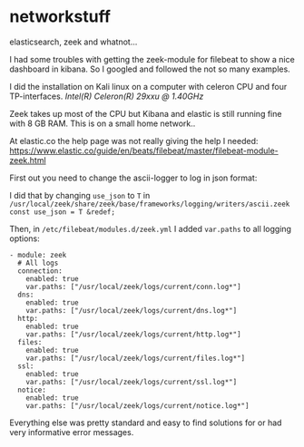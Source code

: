 # networkstuff
elasticsearch, zeek and whatnot...

I had some troubles with getting the zeek-module for filebeat to show a nice dashboard in kibana. So I googled and followed the not so many examples.

I did the installation on Kali linux on a computer with celeron CPU and four TP-interfaces. 
*Intel(R) Celeron(R) 29xxu @ 1.40GHz*

Zeek takes up most of the CPU but Kibana and elastic is still running fine with 8 GB RAM. This is on a small home network..

At elastic.co the help page was not really giving the help I needed:
https://www.elastic.co/guide/en/beats/filebeat/master/filebeat-module-zeek.html

First out you need to change the ascii-logger to log in json format:

I did that by changing `use_json` to `T` in `/usr/local/zeek/share/zeek/base/frameworks/logging/writers/ascii.zeek`
`const use_json = T &redef;`

Then, in `/etc/filebeat/modules.d/zeek.yml` I added `var.paths` to all logging options:
```
- module: zeek
  # All logs
  connection:
    enabled: true
    var.paths: ["/usr/local/zeek/logs/current/conn.log*"]
  dns: 
    enabled: true
    var.paths: ["/usr/local/zeek/logs/current/dns.log*"]
  http:
    enabled: true
    var.paths: ["/usr/local/zeek/logs/current/http.log*"]
  files:
    enabled: true
    var.paths: ["/usr/local/zeek/logs/current/files.log*"]
  ssl:
    enabled: true
    var.paths: ["/usr/local/zeek/logs/current/ssl.log*"]
  notice:
    enabled: true
    var.paths: ["/usr/local/zeek/logs/current/notice.log*"]
```

Everything else was pretty standard and easy to find solutions for or had very informative error messages.
